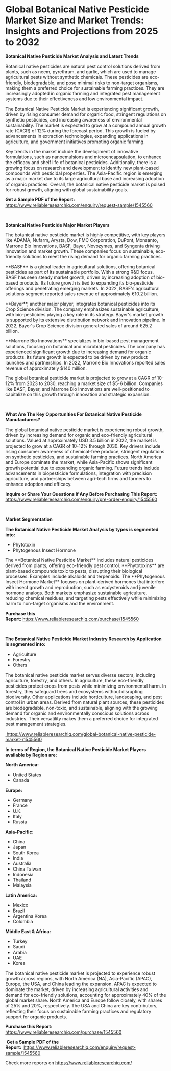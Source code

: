 <p><h1>Global Botanical Native Pesticide Market Size and Market Trends: Insights and Projections from 2025 to 2032</h1></p><p><strong>Botanical Native Pesticide Market Analysis and Latest Trends</strong></p>
<p><p>Botanical native pesticides are natural pest control solutions derived from plants, such as neem, pyrethrum, and garlic, which are used to manage agricultural pests without synthetic chemicals. These pesticides are eco-friendly, biodegradable, and pose minimal risks to non-target organisms, making them a preferred choice for sustainable farming practices. They are increasingly adopted in organic farming and integrated pest management systems due to their effectiveness and low environmental impact.</p><p>The Botanical Native Pesticide Market is experiencing significant growth, driven by rising consumer demand for organic food, stringent regulations on synthetic pesticides, and increasing awareness of environmental sustainability. The market is expected to grow at a compound annual growth rate (CAGR) of 12% during the forecast period. This growth is fueled by advancements in extraction technologies, expanding applications in agriculture, and government initiatives promoting organic farming.</p><p>Key trends in the market include the development of innovative formulations, such as nanoemulsions and microencapsulation, to enhance the efficacy and shelf life of botanical pesticides. Additionally, there is a growing focus on research and development to identify new plant-based compounds with pesticidal properties. The Asia-Pacific region is emerging as a major market due to its large agricultural base and increasing adoption of organic practices. Overall, the botanical native pesticide market is poised for robust growth, aligning with global sustainability goals.</p></p>
<p><strong>Get a Sample PDF of the Report:&nbsp;</strong> <a href="https://www.reliableresearchiq.com/enquiry/request-sample/1545560?utm_campaign=104&utm_medium=2&utm_source=Github&utm_content=ia&utm_term=21012025&utm_id=botanical-native-pesticide">https://www.reliableresearchiq.com/enquiry/request-sample/1545560</a></p>
<p>&nbsp;</p>
<p><strong>Botanical Native Pesticide Major Market Players</strong></p>
<p><p>The botanical native pesticide market is highly competitive, with key players like ADAMA, Nufarm, Arysta, Dow, FMC Corporation, DuPont, Monsanto, Marrone Bio Innovations, BASF, Bayer, Novozymes, and Syngenta driving innovation and market growth. These companies focus on sustainable, eco-friendly solutions to meet the rising demand for organic farming practices.</p><p>**BASF** is a global leader in agricultural solutions, offering botanical pesticides as part of its sustainable portfolio. With a strong R&D focus, BASF has seen steady market growth, driven by increasing adoption of bio-based products. Its future growth is tied to expanding its bio-pesticide offerings and penetrating emerging markets. In 2022, BASF's agricultural solutions segment reported sales revenue of approximately €10.2 billion.</p><p>**Bayer**, another major player, integrates botanical pesticides into its Crop Science division. The company emphasizes sustainable agriculture, with bio-pesticides playing a key role in its strategy. Bayer's market growth is supported by its extensive distribution network and innovation pipeline. In 2022, Bayer's Crop Science division generated sales of around €25.2 billion.</p><p>**Marrone Bio Innovations** specializes in bio-based pest management solutions, focusing on botanical and microbial pesticides. The company has experienced significant growth due to increasing demand for organic products. Its future growth is expected to be driven by new product launches and partnerships. In 2022, Marrone Bio Innovations reported sales revenue of approximately $140 million.</p><p>The global botanical pesticide market is projected to grow at a CAGR of 10-12% from 2023 to 2030, reaching a market size of $5-6 billion. Companies like BASF, Bayer, and Marrone Bio Innovations are well-positioned to capitalize on this growth through innovation and strategic expansion.</p></p>
<p>&nbsp;</p>
<p><strong>What Are The Key Opportunities For Botanical Native Pesticide Manufacturers?</strong></p>
<p><p>The global botanical native pesticide market is experiencing robust growth, driven by increasing demand for organic and eco-friendly agricultural solutions. Valued at approximately USD 3.5 billion in 2022, the market is projected to grow at a CAGR of 10-12% through 2030. Key drivers include rising consumer awareness of chemical-free produce, stringent regulations on synthetic pesticides, and sustainable farming practices. North America and Europe dominate the market, while Asia-Pacific shows significant growth potential due to expanding organic farming. Future trends include advancements in biopesticide formulations, integration with precision agriculture, and partnerships between agri-tech firms and farmers to enhance adoption and efficacy.</p></p>
<p><strong>Inquire or Share Your Questions If Any Before Purchasing This Report:</strong> <a href="https://www.reliableresearchiq.com/enquiry/pre-order-enquiry/1545560?utm_campaign=104&utm_medium=2&utm_source=Github&utm_content=ia&utm_term=21012025&utm_id=botanical-native-pesticide">https://www.reliableresearchiq.com/enquiry/pre-order-enquiry/1545560</a></p>
<p>&nbsp;</p>
<p><strong>Market Segmentation</strong></p>
<p><strong>The Botanical Native Pesticide Market Analysis by types is segmented into:</strong></p>
<p><ul><li>Phytotoxin</li><li>Phytogenous Insect Hormone</li></ul></p>
<p><p>The **Botanical Native Pesticide Market** includes natural pesticides derived from plants, offering eco-friendly pest control. **Phytotoxins** are plant-based compounds toxic to pests, disrupting their biological processes. Examples include alkaloids and terpenoids. The **Phytogenous Insect Hormone Market** focuses on plant-derived hormones that interfere with insect growth and reproduction, such as ecdysteroids and juvenile hormone analogs. Both markets emphasize sustainable agriculture, reducing chemical residues, and targeting pests effectively while minimizing harm to non-target organisms and the environment.</p></p>
<p><strong>Purchase this Report:&nbsp;</strong><a href="https://www.reliableresearchiq.com/purchase/1545560?utm_campaign=104&utm_medium=2&utm_source=Github&utm_content=ia&utm_term=21012025&utm_id=botanical-native-pesticide">https://www.reliableresearchiq.com/purchase/1545560</a></p>
<p>&nbsp;</p>
<p><strong>The Botanical Native Pesticide Market Industry Research by Application is segmented into:</strong></p>
<p><ul><li>Agriculture</li><li>Forestry</li><li>Others</li></ul></p>
<p><p>The botanical native pesticide market serves diverse sectors, including agriculture, forestry, and others. In agriculture, these eco-friendly pesticides protect crops from pests while minimizing environmental harm. In forestry, they safeguard trees and ecosystems without disrupting biodiversity. Other applications include horticulture, landscaping, and pest control in urban areas. Derived from natural plant sources, these pesticides are biodegradable, non-toxic, and sustainable, aligning with the growing demand for organic and environmentally conscious solutions across industries. Their versatility makes them a preferred choice for integrated pest management strategies.</p></p>
<p><a href="https://www.reliableresearchiq.com/global-botanical-native-pesticide-market-r1545560?utm_campaign=104&utm_medium=2&utm_source=Github&utm_content=ia&utm_term=21012025&utm_id=botanical-native-pesticide">&nbsp;https://www.reliableresearchiq.com/global-botanical-native-pesticide-market-r1545560</a></p>
<p><strong>In terms of Region, the Botanical Native Pesticide Market Players available by Region are:</strong></p>
<p>
    <p> <strong> North America: </strong>
        <ul>
            <li>United States</li>
            <li>Canada</li>
        </ul>
        </p> 
    <p> <strong> Europe: </strong>
        <ul>
            <li>Germany</li>
            <li>France</li>
            <li>U.K.</li>
            <li>Italy</li>
            <li>Russia</li>
        </ul>
        </p> 
    <p> <strong> Asia-Pacific: </strong>
        <ul>
            <li>China</li>
            <li>Japan</li>
            <li>South Korea</li>
            <li>India</li>
            <li>Australia</li>
            <li>China Taiwan</li>
            <li>Indonesia</li>
            <li>Thailand</li>
            <li>Malaysia</li>
        </ul>
        </p> 
    <p> <strong> Latin America: </strong>
        <ul>
            <li>Mexico</li>
            <li>Brazil</li>
            <li>Argentina Korea</li>
            <li>Colombia</li>
        </ul>
        </p> 
    <p> <strong> Middle East & Africa: </strong>
        <ul>
            <li>Turkey</li>
            <li>Saudi</li>
            <li>Arabia</li>
            <li>UAE</li>
            <li>Korea</li>
        </ul>
    </p>
    </p>
<p><p>The botanical native pesticide market is projected to experience robust growth across regions, with North America (NA), Asia-Pacific (APAC), Europe, the USA, and China leading the expansion. APAC is expected to dominate the market, driven by increasing agricultural activities and demand for eco-friendly solutions, accounting for approximately 40% of the global market share. North America and Europe follow closely, with shares of 25% and 20%, respectively. The USA and China are key contributors, reflecting their focus on sustainable farming practices and regulatory support for organic products.</p></p>
<p><strong>Purchase this Report: </strong><a href="https://www.reliableresearchiq.com/purchase/1545560?utm_campaign=104&utm_medium=2&utm_source=Github&utm_content=ia&utm_term=21012025&utm_id=botanical-native-pesticide">https://www.reliableresearchiq.com/purchase/1545560</a></p>
<p>&nbsp;<strong>Get a Sample PDF of the Report:&nbsp;&nbsp;</strong><a href="https://www.reliableresearchiq.com/enquiry/request-sample/1545560?utm_campaign=104&utm_medium=2&utm_source=Github&utm_content=ia&utm_term=21012025&utm_id=botanical-native-pesticide">https://www.reliableresearchiq.com/enquiry/request-sample/1545560</a></p>
<p><strong></strong></p>
<p>Check more reports on <a href="https://www.reliableresearchiq.com/?utm_campaign=104&utm_medium=2&utm_source=Github&utm_content=ia&utm_term=21012025&utm_id=botanical-native-pesticide">https://www.reliableresearchiq.com/</a></p>